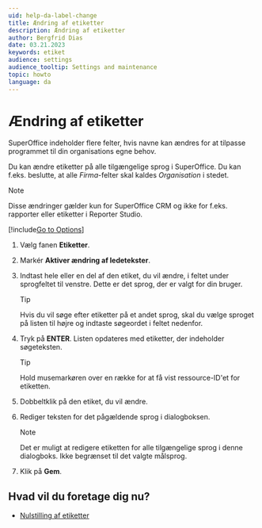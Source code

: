 ```yaml
---
uid: help-da-label-change
title: Ændring af etiketter
description: Ændring af etiketter
author: Bergfrid Dias
date: 03.21.2023
keywords: etiket
audience: settings
audience_tooltip: Settings and maintenance
topic: howto
language: da
---
```


# Ændring af etiketter

SuperOffice indeholder flere felter, hvis navne kan ændres for at tilpasse programmet til din organisations egne behov.

Du kan ændre etiketter på alle tilgængelige sprog i SuperOffice. Du kan f.eks. beslutte, at alle *Firma*-felter skal kaldes *Organisation* i stedet.

> [!NOTE]
> Disse ændringer gælder kun for SuperOffice CRM og ikke for f.eks. rapporter eller etiketter i Reporter Studio.

[!include[Go to Options](../includes/open-options.md)]

1. Vælg fanen **Etiketter**.

1. Markér **Aktiver ændring af ledetekster**.

1. Indtast hele eller en del af den etiket, du vil ændre, i feltet under sprogfeltet til venstre. Dette er det sprog, der er valgt for din bruger.

    > [!TIP]
    > Hvis du vil søge efter etiketter på et andet sprog, skal du vælge sproget på listen til højre og indtaste søgeordet i feltet nedenfor.

1. Tryk på **ENTER**. Listen opdateres med etiketter, der indeholder søgeteksten.

    > [!TIP]
    > Hold musemarkøren over en række for at få vist ressource-ID'et for etiketten.

1. Dobbeltklik på den etiket, du vil ændre.

1. Rediger teksten for det pågældende sprog i dialogboksen.

    > [!NOTE]
    > Det er muligt at redigere etiketten for alle tilgængelige sprog i denne dialogboks. Ikke begrænset til det valgte målsprog.

1. Klik på **Gem**.

## Hvad vil du foretage dig nu?

* [Nulstilling af etiketter][1]

<!-- Referenced links -->
[1]: reset.md

<!-- Referenced images -->
